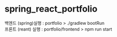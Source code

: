 # spring_react_portfolio

백엔드 (spring)실행 : portfolio > ./gradlew bootRun <br>
프론트 (reant) 실행 : portfolio/frontend > npm run start
